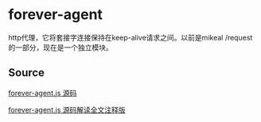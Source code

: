 # forever-agent

http代理，它将套接字连接保持在keep-alive请求之间。以前是mikeal /request的一部分，现在是一个独立模块。

## Source
[forever-agent.js 源码](https://github.com/request/forever-agent/blob/master/index.js)

[forever-agent.js 源码解读全文注释版](https://github.com/yinlinna/forever-agent/blob/master/forever-agent-0.0.1.js)







